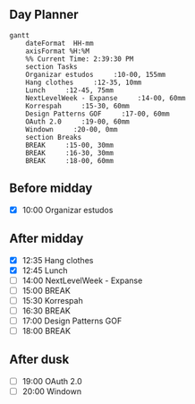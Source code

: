 ## Day Planner
```mermaid
gantt
    dateFormat  HH-mm
    axisFormat %H:%M
    %% Current Time: 2:39:30 PM
    section Tasks
    Organizar estudos     :10-00, 155mm
    Hang clothes     :12-35, 10mm
    Lunch     :12-45, 75mm
    NextLevelWeek - Expanse     :14-00, 60mm
    Korrespah     :15-30, 60mm
    Design Patterns GOF     :17-00, 60mm
    OAuth 2.0     :19-00, 60mm
    Windown     :20-00, 0mm
    section Breaks
    BREAK     :15-00, 30mm
    BREAK     :16-30, 30mm
    BREAK     :18-00, 60mm
```

## Before midday
- [x] 10:00 Organizar estudos

## After midday
- [x] 12:35 Hang clothes
- [x] 12:45 Lunch
- [ ] 14:00 NextLevelWeek - Expanse
- [ ] 15:00 BREAK
- [ ] 15:30 Korrespah
- [ ] 16:30 BREAK
- [ ] 17:00 Design Patterns GOF
- [ ] 18:00 BREAK
## After dusk
- [ ] 19:00 OAuth 2.0
- [ ] 20:00 Windown